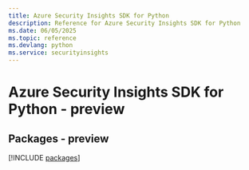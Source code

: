 ```yaml
---
title: Azure Security Insights SDK for Python
description: Reference for Azure Security Insights SDK for Python
ms.date: 06/05/2025
ms.topic: reference
ms.devlang: python
ms.service: securityinsights
---
```

# Azure Security Insights SDK for Python - preview
## Packages - preview
[!INCLUDE [packages](security-insights-index.md)]
